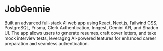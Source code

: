 # JobGennie
Built an advanced full-stack AI web app using React, Next.js, Tailwind CSS, PostgreSQL, Prisma, Clerk Authentication, Inngest, Gemini API, and Shadcn UI. The app allows users to generate resumes, craft cover letters, and take mock interview tests, leveraging AI-powered features for enhanced career preparation and seamless authentication.
